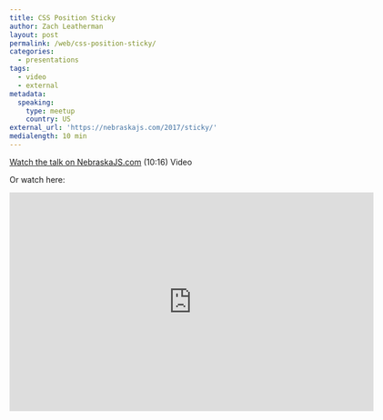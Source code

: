 ```yaml
---
title: CSS Position Sticky
author: Zach Leatherman
layout: post
permalink: /web/css-position-sticky/
categories:
  - presentations
tags:
  - video
  - external
metadata:
  speaking:
    type: meetup
    country: US
external_url: 'https://nebraskajs.com/2017/sticky/'
medialength: 10 min
---
```


[Watch the talk on NebraskaJS.com](https://nebraskajs.com/2017/sticky/) (10:16) <span class="tag video">Video</span>

Or watch here:

<div class="fluid-width-video-wrapper"><iframe class="youtube-player" type="text/html" width="640" height="385" src="https://www.youtube.com/embed/r-fGoST-ckI/" frameborder="0" allowfullscreen></iframe></div>
